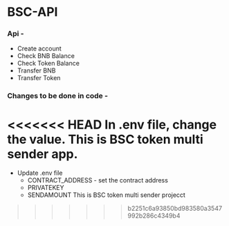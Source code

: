 # BSC-API

### Api - 
- Create account
- Check BNB Balance
- Check Token Balance
- Transfer BNB
- Transfer Token

### Changes to be done in code - 
<<<<<<< HEAD
In .env file, change the value.
This is BSC token multi sender app. 
=======
- Update .env file 
    - CONTRACT_ADDRESS - set the contract address
    - PRIVATEKEY
    - SENDAMOUNT
This is BSC token multi sender projecct  
>>>>>>> b2251c6a93850bd983580a3547992b286c4349b4
